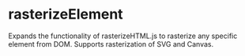 # rasterizeElement
Expands the functionality of rasterizeHTML.js to rasterize any specific element from DOM. Supports rasterization of SVG and Canvas.
